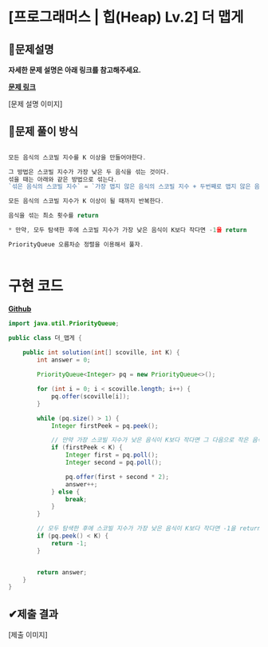 # **[프로그래머스 | 힙(Heap) Lv.2] 더 맵게**

## **📖문제설명**

**자세한 문제 설명은 아래 링크를 참고해주세요.**

<U>**[문제 링크](https://programmers.co.kr/learn/courses/30/lessons/42626?language=java)**</U>

[문제 설명 이미지]

## **🤔문제 풀이 방식**
``` js

모든 음식의 스코빌 지수를 K 이상을 만들어야한다.

그 방법은 스코빌 지수가 가장 낮은 두 음식을 섞는 것이다.
섞을 때는 아래와 같은 방법으로 섞는다.
`섞은 음식의 스코빌 지수` = `가장 맵지 않은 음식의 스코빌 지수 + 두번째로 맵지 않은 음식의 스코빌 지수 * 2`

모든 음식의 스코빌 지수가 K 이상이 될 때까지 반복한다.

음식을 섞는 최소 횟수를 return

* 만약, 모두 탐색한 후에 스코빌 지수가 가장 낮은 음식이 K보다 작다면 -1을 return

PriorityQueue 오름차순 정렬을 이용해서 풀자.



```
# 구현 코드

<U>**[Github](https://github.com/mokhs00/CodingTest/blob/master/src/main/java/Programmers/%EB%8D%94_%EB%A7%B5%EA%B2%8C.java)**</U>

``` java
import java.util.PriorityQueue;

public class 더_맵게 {
    
    public int solution(int[] scoville, int K) {
        int answer = 0;

        PriorityQueue<Integer> pq = new PriorityQueue<>();

        for (int i = 0; i < scoville.length; i++) {
            pq.offer(scoville[i]);
        }

        while (pq.size() > 1) {
            Integer firstPeek = pq.peek();

            // 만약 가장 스코빌 지수가 낮은 음식이 K보다 작다면 그 다음으로 작은 음식을 섞는다.
            if (firstPeek < K) {
                Integer first = pq.poll();
                Integer second = pq.poll();

                pq.offer(first + second * 2);
                answer++;
            } else {
                break;
            }
        }

        // 모두 탐색한 후에 스코빌 지수가 가장 낮은 음식이 K보다 작다면 -1을 return
        if (pq.peek() < K) {
            return -1;
        }


        return answer;
    }
}
```

## **✔제출 결과**

[제출 이미지]
